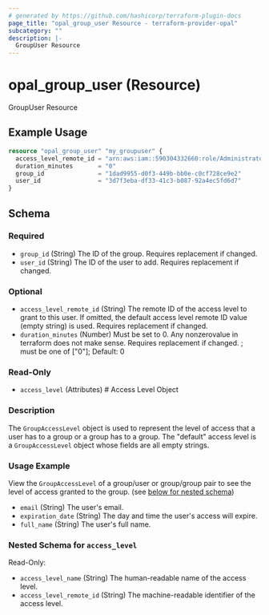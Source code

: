 ```yaml
---
# generated by https://github.com/hashicorp/terraform-plugin-docs
page_title: "opal_group_user Resource - terraform-provider-opal"
subcategory: ""
description: |-
  GroupUser Resource
---
```


# opal_group_user (Resource)

GroupUser Resource

## Example Usage

```terraform
resource "opal_group_user" "my_groupuser" {
  access_level_remote_id = "arn:aws:iam::590304332660:role/AdministratorAccess"
  duration_minutes       = "0"
  group_id               = "1dad9955-d0f3-449b-bb0e-c0cf728ce9e2"
  user_id                = "3d7f3eba-df33-41c3-b087-92a4ec5fd6d7"
}
```

<!-- schema generated by tfplugindocs -->
## Schema

### Required

- `group_id` (String) The ID of the group. Requires replacement if changed.
- `user_id` (String) The ID of the user to add. Requires replacement if changed.

### Optional

- `access_level_remote_id` (String) The remote ID of the access level to grant to this user. If omitted, the default access level remote ID value (empty string) is used. Requires replacement if changed.
- `duration_minutes` (Number) Must be set to 0. Any nonzerovalue in terraform does not make sense. Requires replacement if changed. ; must be one of ["0"]; Default: 0

### Read-Only

- `access_level` (Attributes) # Access Level Object
### Description
The `GroupAccessLevel` object is used to represent the level of access that a user has to a group or a group has to a group. The "default" access
level is a `GroupAccessLevel` object whose fields are all empty strings.

### Usage Example
View the `GroupAccessLevel` of a group/user or group/group pair to see the level of access granted to the group. (see [below for nested schema](#nestedatt--access_level))
- `email` (String) The user's email.
- `expiration_date` (String) The day and time the user's access will expire.
- `full_name` (String) The user's full name.

<a id="nestedatt--access_level"></a>
### Nested Schema for `access_level`

Read-Only:

- `access_level_name` (String) The human-readable name of the access level.
- `access_level_remote_id` (String) The machine-readable identifier of the access level.


